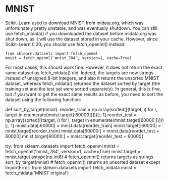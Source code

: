 # MNIST
Scikit-Learn used to download MNIST from mldata.org, which was unfortunately pretty unstable, and was eventually shutdown. You can still use fetch_mldata() if you downloaded the dataset before mldata.org was shut down, as it will use the dataset stored in your cache. However, since Scikit-Learn 0.20, you should use fetch_openml() instead:

	from sklearn.datasets import fetch_openml
	mnist = fetch_openml('mnist_784', version=1, cache=True)
For most cases, this should work fine. However, it does not return the exact same dataset as fetch_mldata() did. Indeed, the targets are now strings instead of unsigned 8-bit integers, and also it returns the unsorted MNIST dataset, whereas fetch_mldata() returned the dataset sorted by target (the training set and the test set were sorted separately). In general, this is fine, but if you want to get the exact same results as before, you need to sort the dataset using the following function:

def sort_by_target(mnist):
    reorder_train = np.array(sorted([(target, i) for i, target in enumerate(mnist.target[:60000])]))[:, 1]
    reorder_test = np.array(sorted([(target, i) for i, target in enumerate(mnist.target[60000:])]))[:, 1]
    mnist.data[:60000] = mnist.data[reorder_train]
    mnist.target[:60000] = mnist.target[reorder_train]
    mnist.data[60000:] = mnist.data[reorder_test + 60000]
    mnist.target[60000:] = mnist.target[reorder_test + 60000]

try:
    from sklearn.datasets import fetch_openml
    mnist = fetch_openml('mnist_784', version=1, cache=True)
    mnist.target = mnist.target.astype(np.int8) # fetch_openml() returns targets as strings
    sort_by_target(mnist) # fetch_openml() returns an unsorted dataset
except ImportError:
    from sklearn.datasets import fetch_mldata
    mnist = fetch_mldata('MNIST original')
